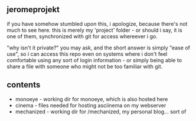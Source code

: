 ## jeromeprojekt

if you have somehow stumbled upon this, i apologize, because there's not much to
see here. this is merely my 'project' folder - or should i say, it is one of
them, synchronized with git for access whereever i go. 

"why isn't it private?" you may ask, and the short answer is simply "ease of use", so i can access this repo even on systems where i don't feel comfortable using any sort of login information - or simply being able to share a file with someone who might not be too familiar with git. 

## contents
* monoeye - working dir for monoeye, which is also hosted here
* cinema - files needed for hosting asciinema on my webserver
* mechanized - working dir for /mechanized, my personal blog... sort of
